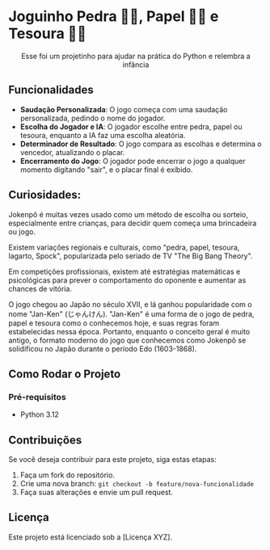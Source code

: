 # Joguinho Pedra 👊🏽, Papel 🖐🏽 e Tesoura ✌🏽 

<p align="center">Esse foi um projetinho para ajudar na prática do Python e relembra a infância</p>

## Funcionalidades
- **Saudação Personalizada**: O jogo começa com uma saudação personalizada, pedindo o nome do jogador.
- **Escolha do Jogador e IA**: O jogador escolhe entre pedra, papel ou tesoura, enquanto a IA faz uma escolha aleatória.
- **Determinador de Resultado**: O jogo compara as escolhas e determina o vencedor, atualizando o placar.
- **Encerramento do Jogo**: O jogador pode encerrar o jogo a qualquer momento digitando "sair", e o placar final é exibido.


<h2>Curiosidades: </h2>
<p align="left">Jokenpô é muitas vezes usado como um método de escolha ou sorteio, especialmente entre crianças, para decidir quem começa uma brincadeira ou jogo.

Existem variações regionais e culturais, como "pedra, papel, tesoura, lagarto, Spock", popularizada pelo seriado de TV "The Big Bang Theory".

Em competições profissionais, existem até estratégias matemáticas e psicológicas para prever o comportamento do oponente e aumentar as chances de vitória.

O jogo chegou ao Japão no século XVII, e lá ganhou popularidade com o nome "Jan-Ken" (じゃんけん). "Jan-Ken" é uma forma de o jogo de pedra, papel e tesoura como o conhecemos hoje, e suas regras foram estabelecidas nessa época. Portanto, enquanto o conceito geral é muito antigo, o formato moderno do jogo que conhecemos como Jokenpô se solidificou no Japão durante o período Edo (1603-1868).</p>

## Como Rodar o Projeto
### Pré-requisitos
- Python 3.12

## Contribuições
Se você deseja contribuir para este projeto, siga estas etapas:
1. Faça um fork do repositório.
2. Crie uma nova branch: `git checkout -b feature/nova-funcionalidade`
3. Faça suas alterações e envie um pull request.

## Licença
Este projeto está licenciado sob a [Licença XYZ].
